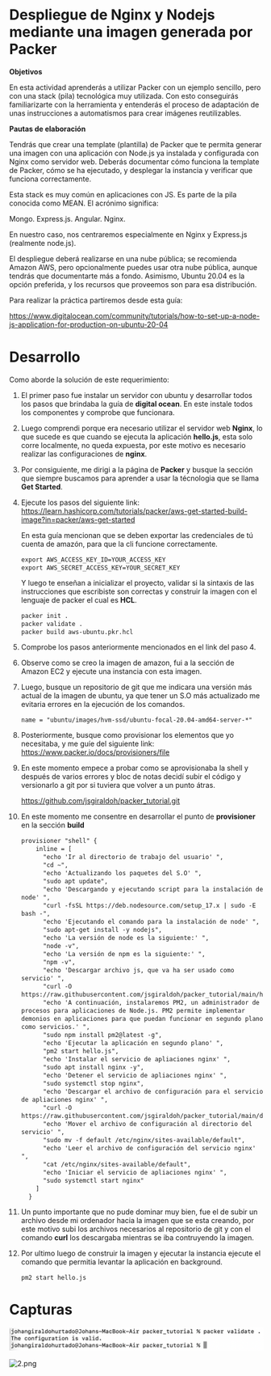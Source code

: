 Despliegue de Nginx y Nodejs mediante una imagen generada por Packer
===

**Objetivos**

En esta actividad aprenderás a utilizar Packer con un ejemplo sencillo, pero con una stack (pila) tecnológica muy utilizada. Con esto conseguirás familiarizarte con la herramienta y entenderás el proceso de adaptación de unas instrucciones a automatismos para crear imágenes reutilizables.

**Pautas de elaboración**

Tendrás que crear una template (plantilla) de Packer que te permita generar una imagen con una aplicación con Node.js ya instalada y configurada con Nginx como servidor web. Deberás documentar cómo funciona la template de Packer, cómo se ha ejecutado, y desplegar la instancia y verificar que funciona correctamente.

Esta stack es muy común en aplicaciones con JS. Es parte de la pila conocida como MEAN. El acrónimo significa:

Mongo.
Express.js.
Angular.
Nginx.

En nuestro caso, nos centraremos especialmente en Nginx y Express.js (realmente node.js).

El despliegue deberá realizarse en una nube pública; se recomienda Amazon AWS, pero opcionalmente puedes usar otra nube pública, aunque tendrás que documentarte más a fondo. Asimismo, Ubuntu 20.04 es la opción preferida, y los recursos que proveemos son para esa distribución.

Para realizar la práctica partiremos desde esta guía:

https://www.digitalocean.com/community/tutorials/how-to-set-up-a-node-js-application-for-production-on-ubuntu-20-04

Desarrollo
===

Como aborde la solución de este requerimiento:

1) El primer paso fue instalar un servidor con ubuntu y desarrollar todos los pasos que brindaba la guía de **digital ocean**. En este instale todos los componentes y comprobe que funcionara.

2) Luego comprendi porque era necesario utilizar el servidor web **Nginx**, lo que sucede es que cuando se ejecuta la aplicación **hello.js**, esta solo corre localmente, no queda expuesta, por este motivo es necesario realizar las configuraciones de **nginx**.

3) Por consiguiente, me dirigi a la página de **Packer** y busque la sección que siempre buscamos para aprender a usar la técnologia que se llama **Get Started**.

4) Ejecute los pasos del siguiente link: https://learn.hashicorp.com/tutorials/packer/aws-get-started-build-image?in=packer/aws-get-started

    En esta guía mencionan que se deben exportar las credenciales de tú cuenta de amazón, para que la cli funcione correctamente.

    ~~~
    export AWS_ACCESS_KEY_ID=YOUR_ACCESS_KEY
    export AWS_SECRET_ACCESS_KEY=YOUR_SECRET_KEY
    ~~~

    Y luego te enseñan a inicializar el proyecto, validar si la sintaxis de las instrucciones que escribiste son correctas y construir la imagen con el lenguaje de packer el cual es **HCL**.

    ~~~
    packer init .
    packer validate .
    packer build aws-ubuntu.pkr.hcl
    ~~~



5) Comprobe los pasos anteriormente mencionados en el link del paso 4.

6) Observe como se creo la imagen de amazon, fui a la sección de Amazon EC2 y ejecute una instancia con esta imagen.

7) Luego, busque un repositorio de git que me indicara una versión más actual de la imagen de ubuntu, ya que tener un S.O más actualizado me evitaria errores en la ejecución de los comandos.

    ~~~
    name = "ubuntu/images/hvm-ssd/ubuntu-focal-20.04-amd64-server-*"
    ~~~

8) Posteriormente, busque como provisionar los elementos que yo necesitaba, y me guíe del siguiente link: https://www.packer.io/docs/provisioners/file

9) En este momento empece a probar como se aprovisionaba la shell y después de varios errores y bloc de notas decidí subir el código y versionarlo a git por si tuviera que volver a un punto átras.

    https://github.com/jsgiraldoh/packer_tutorial.git

10) En este momento me consentre en desarrollar el punto de **provisioner** en la sección **build**

    ~~~
    provisioner "shell" {
        inline = [
          "echo 'Ir al directorio de trabajo del usuario' ",
          "cd ~",
          "echo 'Actualizando los paquetes del S.O' ",
          "sudo apt update",
          "echo 'Descargando y ejecutando script para la instalación de node' ",
          "curl -fsSL https://deb.nodesource.com/setup_17.x | sudo -E bash -",
          "echo 'Ejecutando el comando para la instalación de node' ",
          "sudo apt-get install -y nodejs",
          "echo 'La versión de node es la siguiente:' ",
          "node -v",
          "echo 'La versión de npm es la siguiente:' ",
          "npm -v",
          "echo 'Descargar archivo js, que va ha ser usado como servicio' ",
          "curl -O https://raw.githubusercontent.com/jsgiraldoh/packer_tutorial/main/hello.js",
          "echo 'A continuación, instalaremos PM2, un administrador de procesos para aplicaciones de Node.js. PM2 permite implementar demonios en aplicaciones para que puedan funcionar en segundo plano como servicios.' ",
          "sudo npm install pm2@latest -g",
          "echo 'Ejecutar la aplicación en segundo plano' ",
          "pm2 start hello.js",
          "echo 'Instalar el servicio de apliaciones nginx' ",
          "sudo apt install nginx -y",
          "echo 'Detener el servicio de apliaciones nginx' ",
          "sudo systemctl stop nginx",
          "echo 'Descargar el archivo de configuración para el servicio de apliaciones nginx' ",
          "curl -O https://raw.githubusercontent.com/jsgiraldoh/packer_tutorial/main/default",
          "echo 'Mover el archivo de configuración al directorio del servicio' ",
          "sudo mv -f default /etc/nginx/sites-available/default",
          "echo 'Leer el archivo de configuración del servicio nginx' ",
          "cat /etc/nginx/sites-available/default",
          "echo 'Iniciar el servicio de apliaciones nginx' ",
          "sudo systemctl start nginx"
        ]
      }
    ~~~

11) Un punto importante que no pude dominar muy bien, fue el de subir un archivo desde mi ordenador hacia la imagen que se esta creando, por este motivo subi los archivos necesarios al repositorio de git y con el comando **curl** los descargaba mientras se iba contruyendo la imagen.

12) Por ultimo luego de construir la imagen y ejecutar la instancia ejecute el comando que permitia levantar la aplicación en background.

    ~~~
    pm2 start hello.js
    ~~~

Capturas
===

<img src="/img/1.png" title="1.png" name="1.png"/><br>

<img src="../img/2.png" title="2.png" name="2.png"/><br>
